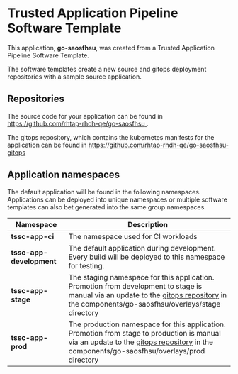 # Trusted Application Pipeline Software Template

This application, **go-saosfhsu**, was created from a Trusted Application Pipeline Software Template.

The software templates create a new source and gitops deployment repositories with a sample source application. 

## Repositories

The source code for your application can be found in [https://github.com/rhtap-rhdh-qe/go-saosfhsu ](https://github.com/rhtap-rhdh-qe/go-saosfhsu ).
 
The gitops repository, which contains the kubernetes manifests for the application can be found in 
[https://github.com/rhtap-rhdh-qe/go-saosfhsu-gitops ](https://github.com/rhtap-rhdh-qe/go-saosfhsu-gitops ) 

## Application namespaces 

The default application will be found in the following namespaces. Applications can be deployed into unique namespaces or multiple software templates can also bet generated into the same group namespaces.  

|  Namespace   |  Description   |  
| -------- | -------- |
| **tssc-app-ci** | The namespace used for CI workloads |
| **tssc-app-development** | The default application during development. Every build will be deployed to this namespace for testing. |
| **tssc-app-stage** | The staging namespace for this application. Promotion from development to stage is manual via an update to the [gitops repository](https://github.com/rhtap-rhdh-qe/go-saosfhsu-gitops ) in the components/go-saosfhsu/overlays/stage directory |
| **tssc-app-prod** | The production namespace for this application. Promotion from stage to production is manual via an update to the [gitops repository](https://github.com/rhtap-rhdh-qe/go-saosfhsu-gitops ) in the components/go-saosfhsu/overlays/prod directory |